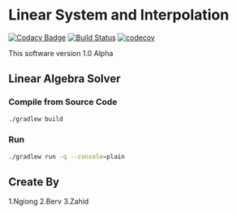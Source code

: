 # Linear System and Interpolation

[![Codacy Badge](https://api.codacy.com/project/badge/Grade/d2d8fff067f444e8b9b3e862922497e1)](https://app.codacy.com/app/berviantoleo/Linear-Algebra-Solver?utm_source=github.com&utm_medium=referral&utm_content=berv-uni-project/Linear-Algebra-Solver&utm_campaign=Badge_Grade_Settings)
[![Build Status](https://travis-ci.org/berv-uni-project/Linear-Algebra-Solver.svg?branch=master)](https://travis-ci.org/berv-uni-project/Linear-Algebra-Solver)
[![codecov](https://codecov.io/gh/berv-uni-project/Linear-Algebra-Solver/branch/master/graph/badge.svg)](https://codecov.io/gh/berv-uni-project/Linear-Algebra-Solver)

This software version 1.0 Alpha

## Linear Algebra Solver

### Compile from Source Code

```bash
./gradlew build
```

### Run

```bash
./gradlew run -q --console=plain
```

## Create By

1.Ngiong
2.Berv
3.Zahid
